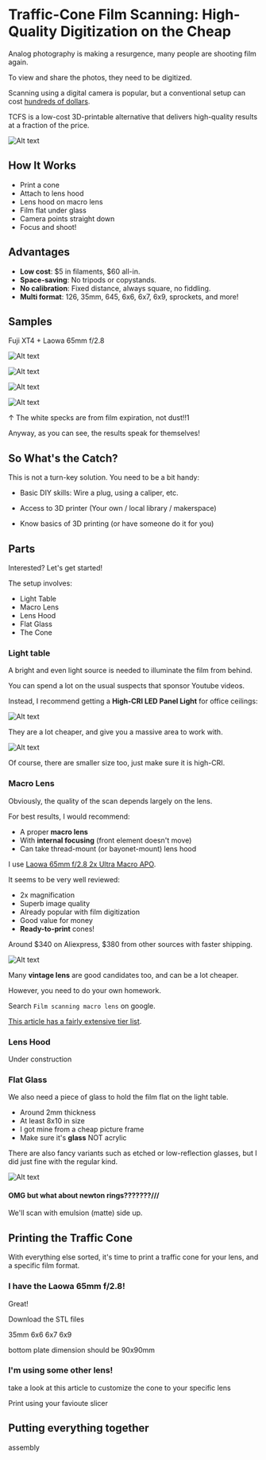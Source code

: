 # Traffic-Cone Film Scanning: High-Quality Digitization on the Cheap

Analog photography is making a resurgence, many people are shooting film again.

To view and share the photos, they need to be digitized.

Scanning using a digital camera is popular, but a conventional setup can cost [hundreds of dollars](photos/dollaz.png).

TCFS is a low-cost 3D-printable alternative that delivers high-quality results at a fraction of the price.

![Alt text](photos/title.png)

## How It Works

* Print a cone
* Attach to lens hood
* Lens hood on macro lens
* Film flat under glass
* Camera points straight down
* Focus and shoot!

## Advantages

* **Low cost**: $5 in filaments, $60 all-in.
* **Space-saving**: No tripods or copystands.
* **No calibration**: Fixed distance, always square, no fiddling.
* **Multi format**: 126, 35mm, 645, 6x6, 6x7, 6x9, sprockets, and more!

## Samples

Fuji XT4 + Laowa 65mm f/2.8

![Alt text](photos/crow.jpeg)

![Alt text](photos/tail.jpeg)

![Alt text](photos/beware.jpeg)

![Alt text](photos/cloud.jpeg)

↑ The white specks are from film expiration, not dust!!1

Anyway, as you can see, the results speak for themselves!

## So What's the Catch?

This is not a turn-key solution. You need to be a bit handy:

* Basic DIY skills: Wire a plug, using a caliper, etc.

* Access to 3D printer (Your own / local library / makerspace)

* Know basics of 3D printing (or have someone do it for you)

## Parts

Interested? Let's get started!

The setup involves:

* Light Table
* Macro Lens
* Lens Hood
* Flat Glass
* The Cone

### Light table

A bright and even light source is needed to illuminate the film from behind.

You can spend a lot on the usual suspects that sponsor Youtube videos.

Instead, I recommend getting a **High-CRI LED Panel Light** for office ceilings:

![Alt text](photos/panel.png)

They are a lot cheaper, and give you a massive area to work with.

![Alt text](photos/space.jpeg)

Of course, there are smaller size too, just make sure it is high-CRI.

### Macro Lens

Obviously, the quality of the scan depends largely on the lens.

For best results, I would recommend:

* A proper **macro lens**
* With **internal focusing** (front element doesn't move)
* Can take thread-mount (or bayonet-mount) lens hood

I use [Laowa 65mm f/2.8 2x Ultra Macro APO](https://www.venuslens.net/product/laowa-65mm-f-2-8-2x-ultra-macro-apo/).

It seems to be very well reviewed:

* 2x magnification
* Superb image quality
* Already popular with film digitization
* Good value for money
* **Ready-to-print** cones!

Around $340 on Aliexpress, $380 from other sources with faster shipping.

![Alt text](photos/laowa.jpg)

Many **vintage lens** are good candidates too, and can be a lot cheaper.

However, you need to do your own homework.

Search `Film scanning macro lens` on google.

[This article has a fairly extensive tier list](https://web.archive.org/web/20240206003914/https://www.pixl-latr.com/how-good-a-macro-lens-do-you-really-need-for-dslr-mirrorless-camera-scanning/).

### Lens Hood

Under construction

### Flat Glass

We also need a piece of glass to hold the film flat on the light table.

* Around 2mm thickness
* At least 8x10 in size
* I got mine from a cheap picture frame
* Make sure it's **glass** NOT acrylic

There are also fancy variants such as etched or low-reflection glasses, but I did just fine with the regular kind.

![Alt text](photos/frame.jpg)

#### OMG but what about newton rings???????///

We'll scan with emulsion (matte) side up.

## Printing the Traffic Cone

With everything else sorted, it's time to print a traffic cone for your lens, and a specific film format.

### I have the Laowa 65mm f/2.8!

Great! 

Download the STL files

35mm
6x6
6x7
6x9

bottom plate dimension should be 90x90mm

### I'm using some other lens!

take a look at this article to customize the cone to your specific lens


Print using your favioute slicer

## Putting everything together

assembly



